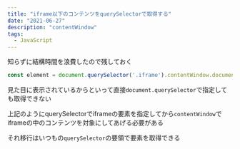 ```yaml
---
title: "iframe以下のコンテンツをquerySelectorで取得する"
date: "2021-06-27"
description: "contentWindow"
tags:
  - JavaScript
---
```


知らずに結構時間を浪費したので残しておく

```javascript
const element = document.querySelector('.iframe').contentWindow.document.querySelector('.viewer-content');
```

見た目に表示されているからといって直接`document.querySelector`で指定しても取得できない

上記のようにquerySelectorでiframeの要素を指定してから`contentWindow`でiframeの中のコンテンツを対象にしてあげる必要がある

それ移行はいつもの`querySelector`の要領で要素を取得できる